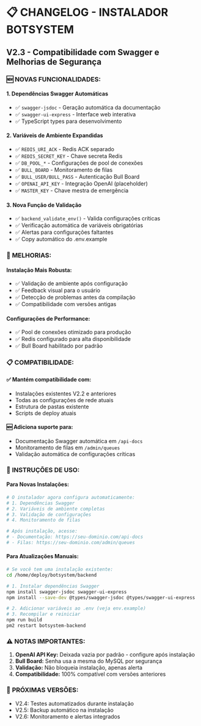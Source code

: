 # 📋 **CHANGELOG - INSTALADOR BOTSYSTEM**

## **V2.3 - Compatibilidade com Swagger e Melhorias de Segurança**

### 🆕 **NOVAS FUNCIONALIDADES:**

#### **1. Dependências Swagger Automáticas**
- ✅ `swagger-jsdoc` - Geração automática da documentação
- ✅ `swagger-ui-express` - Interface web interativa  
- ✅ TypeScript types para desenvolvimento

#### **2. Variáveis de Ambiente Expandidas**
- ✅ `REDIS_URI_ACK` - Redis ACK separado
- ✅ `REDIS_SECRET_KEY` - Chave secreta Redis
- ✅ `DB_POOL_*` - Configurações de pool de conexões
- ✅ `BULL_BOARD` - Monitoramento de filas
- ✅ `BULL_USER/BULL_PASS` - Autenticação Bull Board
- ✅ `OPENAI_API_KEY` - Integração OpenAI (placeholder)
- ✅ `MASTER_KEY` - Chave mestra de emergência

#### **3. Nova Função de Validação**
- ✅ `backend_validate_env()` - Valida configurações críticas
- ✅ Verificação automática de variáveis obrigatórias
- ✅ Alertas para configurações faltantes
- ✅ Copy automático do .env.example

### 🔧 **MELHORIAS:**

#### **Instalação Mais Robusta:**
- ✅ Validação de ambiente após configuração
- ✅ Feedback visual para o usuário
- ✅ Detecção de problemas antes da compilação
- ✅ Compatibilidade com versões antigas

#### **Configurações de Performance:**
- ✅ Pool de conexões otimizado para produção
- ✅ Redis configurado para alta disponibilidade
- ✅ Bull Board habilitado por padrão

### 📋 **COMPATIBILIDADE:**

#### **✅ Mantém compatibilidade com:**
- Instalações existentes V2.2 e anteriores
- Todas as configurações de rede atuais
- Estrutura de pastas existente
- Scripts de deploy atuais

#### **🆕 Adiciona suporte para:**
- Documentação Swagger automática em `/api-docs`
- Monitoramento de filas em `/admin/queues`
- Validação automática de configurações críticas

### 🚀 **INSTRUÇÕES DE USO:**

#### **Para Novas Instalações:**
```bash
# O instalador agora configura automaticamente:
# 1. Dependências Swagger
# 2. Variáveis de ambiente completas  
# 3. Validação de configurações
# 4. Monitoramento de filas

# Após instalação, acesse:
# - Documentação: https://seu-dominio.com/api-docs
# - Filas: https://seu-dominio.com/admin/queues
```

#### **Para Atualizações Manuais:**
```bash
# Se você tem uma instalação existente:
cd /home/deploy/botsystem/backend

# 1. Instalar dependências Swagger
npm install swagger-jsdoc swagger-ui-express
npm install --save-dev @types/swagger-jsdoc @types/swagger-ui-express

# 2. Adicionar variáveis ao .env (veja env.example)
# 3. Recompilar e reiniciar
npm run build
pm2 restart botsystem-backend
```

### ⚠️ **NOTAS IMPORTANTES:**

1. **OpenAI API Key:** Deixada vazia por padrão - configure após instalação
2. **Bull Board:** Senha usa a mesma do MySQL por segurança
3. **Validação:** Não bloqueia instalação, apenas alerta
4. **Compatibilidade:** 100% compatível com versões anteriores

### 🔧 **PRÓXIMAS VERSÕES:**

- V2.4: Testes automatizados durante instalação
- V2.5: Backup automático na instalação
- V2.6: Monitoramento e alertas integrados
